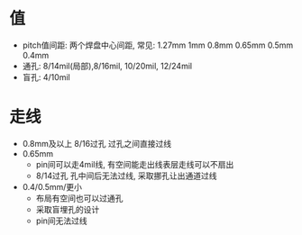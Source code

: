 # 值

* pitch值间距: 两个焊盘中心间距, 常见: 1.27mm 1mm 0.8mm 0.65mm 0.5mm 0.4mm
* 通孔: 8/14mil(局部),8/16mil, 10/20mil, 12/24mil
* 盲孔: 4/10mil

# 走线

* 0.8mm及以上 8/16过孔 过孔之间直接过线
* 0.65mm 
    * pin间可以走4mil线, 有空间能走出线表层走线可以不扇出
    * 8/14过孔 孔中间后无法过线, 采取挪孔让出通道过线    
* 0.4/0.5mm/更小
    * 布局有空间也可以过通孔
    * 采取盲埋孔的设计
    * pin间无法过线